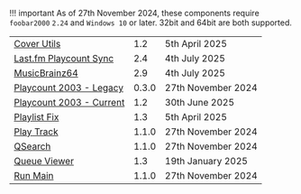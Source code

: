 !!! important
	As of 27th November 2024, these components require `foobar2000` `2.24` and `Windows 10`
	or later. 32bit and 64bit are both supported.

||||
|:---|:---|:---|
|[Cover Utils](component/cover-utils.md)|1.2|5th April 2025|
|[Last.fm Playcount Sync](component/lastfm-playcount-sync.md)|2.4|4th July 2025|
|[MusicBrainz64](component/musicbrainz64.md)|2.9|4th July 2025|
|[Playcount 2003 - Legacy](component/playcount-2003.md)|0.3.0|27th November 2024|
|[Playcount 2003 - Current](component/playcount-2003-current.md)|1.2|30th June 2025|
|[Playlist Fix](component/playlist-fix.md)|1.3|5th April 2025|
|[Play Track](component/play-track.md)|1.1.0|27th November 2024|
|[QSearch](component/qsearch.md)|1.1.0|27th November 2024|
|[Queue Viewer](component/queue-viewer.md)|1.3|19th January 2025|
|[Run Main](component/run-main.md)|1.1.0|27th November 2024|
